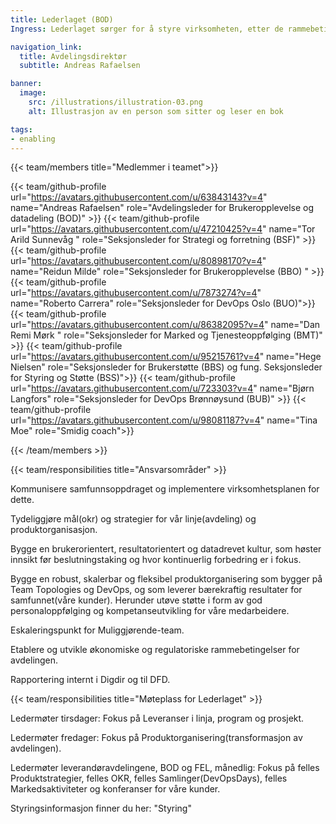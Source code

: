 ```yaml
---
title: Lederlaget (BOD)
Ingress: Lederlaget sørger for å styre virksomheten, etter de rammebetingelsene og strategiene som gjelder for samfunnsoppdraget vårt. Det omfatter også ansvaret for å bidra til at vi finner ut hvilke endringer, omstillinger og justeringer vi må gjøre for at organisasjonen skal fungere best mulig og overleve fremover. I tillegg bidrar lederlaget til å sette disse endringene ut i livet og følger opp at de virker slik det var tenkt.

navigation_link:
  title: Avdelingsdirektør
  subtitle: Andreas Rafaelsen

banner:
  image:
    src: /illustrations/illustration-03.png
    alt: Illustrasjon av en person som sitter og leser en bok

tags:
- enabling
---
```


{{< team/members title="Medlemmer i teamet">}}

{{< team/github-profile url="https://avatars.githubusercontent.com/u/63843143?v=4" name="Andreas Rafaelsen" role="Avdelingsleder for Brukeropplevelse og datadeling (BOD)" >}}
{{< team/github-profile url="https://avatars.githubusercontent.com/u/47210425?v=4" name="Tor Arild Sunnevåg " role="Seksjonsleder for Strategi og forretning (BSF)" >}}
{{< team/github-profile url="https://avatars.githubusercontent.com/u/80898170?v=4" name="Reidun Milde" role="Seksjonsleder for Brukeropplevelse (BBO) " >}}
{{< team/github-profile url="https://avatars.githubusercontent.com/u/7873274?v=4" name="Roberto Carrera" role="Seksjonsleder for DevOps Oslo (BUO)">}}
{{< team/github-profile url="https://avatars.githubusercontent.com/u/86382095?v=4" name="Dan Remi Mørk " role="Seksjonsleder for Marked og Tjenesteoppfølging (BMT)" >}}
{{< team/github-profile url="https://avatars.githubusercontent.com/u/95215761?v=4" name="Hege Nielsen" role="Seksjonsleder for Brukerstøtte (BBS) og fung. Seksjonsleder for Styring og Støtte (BSS)">}}
{{< team/github-profile url="https://avatars.githubusercontent.com/u/723303?v=4" name="Bjørn Langfors" role="Seksjonsleder for DevOps Brønnøysund (BUB)" >}}
{{< team/github-profile url="https://avatars.githubusercontent.com/u/98081187?v=4" name="Tina Moe" role="Smidig coach">}}

{{< /team/members >}}

{{< team/responsibilities title="Ansvarsområder" >}}

Kommunisere samfunnsoppdraget og implementere virksomhetsplanen for dette.

Tydeliggjøre mål(okr) og strategier for vår linje(avdeling) og produktorganisasjon.

Bygge en brukerorientert, resultatorientert og datadrevet kultur, som høster innsikt før beslutningstaking og hvor kontinuerlig forbedring er i fokus. 

Bygge en robust, skalerbar og fleksibel produktorganisering som bygger på Team Topologies og DevOps, og som leverer bærekraftig resultater for samfunnet(våre kunder). Herunder utøve støtte i form av god personaloppfølging og kompetanseutvikling for våre medarbeidere.

Eskaleringspunkt for Muliggjørende-team.

Etablere og utvikle økonomiske og regulatoriske rammebetingelser for avdelingen.

Rapportering internt i Digdir og til DFD.

{{< team/responsibilities title="Møteplass for Lederlaget" >}}

Ledermøter tirsdager: Fokus på Leveranser i linja, program og prosjekt.

Ledermøter fredager: Fokus på Produktorganisering(transformasjon av avdelingen).

Ledermøter leverandøravdelingene, BOD og FEL, månedlig: Fokus på felles Produktstrategier, felles OKR, felles Samlinger(DevOpsDays), felles Markedsaktiviteter og konferanser for våre kunder.

Styringsinformasjon finner du her: "Styring"

